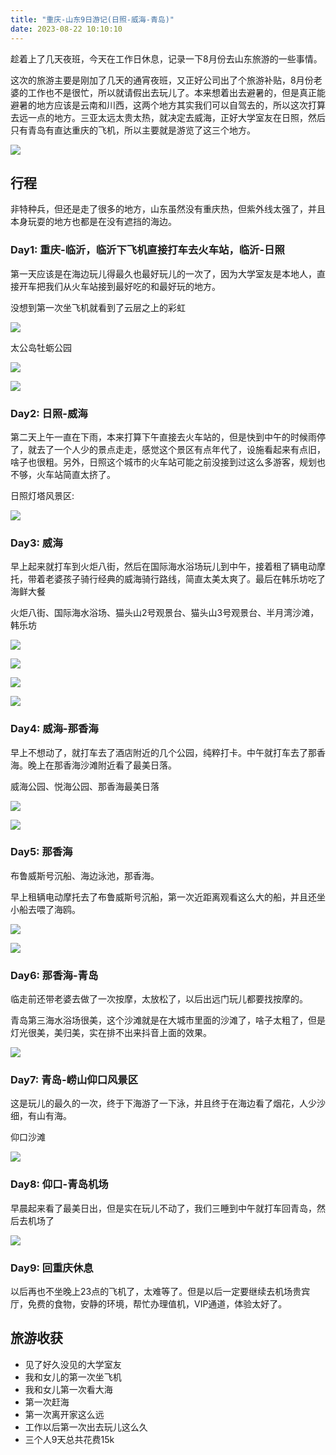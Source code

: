 ```yaml
---
title: "重庆-山东9日游记(日照-威海-青岛)"
date: 2023-08-22 10:10:10
---
```


趁着上了几天夜班，今天在工作日休息，记录一下8月份去山东旅游的一些事情。

这次的旅游主要是刚加了几天的通宵夜班，又正好公司出了个旅游补贴，8月份老婆的工作也不是很忙，所以就请假出去玩儿了。本来想着出去避暑的，但是真正能避暑的地方应该是云南和川西，这两个地方其实我们可以自驾去的，所以这次打算去远一点的地方。三亚太远太贵太热，就决定去威海，正好大学室友在日照，然后只有青岛有直达重庆的飞机，所以主要就是游览了这三个地方。

![](https://haofly.net/uploads/chongqing-shandong_01.png)

<!--more-->

## 行程

非特种兵，但还是走了很多的地方，山东虽然没有重庆热，但紫外线太强了，并且本身玩耍的地方也都是在没有遮挡的海边。

### Day1: 重庆-临沂，临沂下飞机直接打车去火车站，临沂-日照

第一天应该是在海边玩儿得最久也最好玩儿的一次了，因为大学室友是本地人，直接开车把我们从火车站接到最好吃的和最好玩的地方。

没想到第一次坐飞机就看到了云层之上的彩虹

![](https://haofly.net/uploads/chongqing-shandong_02.JPEG)

太公岛牡蛎公园

![](https://haofly.net/uploads/chongqing-shandong_03.JPEG)

![](https://haofly.net/uploads/chongqing-shandong_04.JPEG)

### Day2: 日照-威海

第二天上午一直在下雨，本来打算下午直接去火车站的，但是快到中午的时候雨停了，就去了一个人少的景点走走，感觉这个景区有点年代了，设施看起来有点旧，啥子也很粗。另外，日照这个城市的火车站可能之前没接到过这么多游客，规划也不够，火车站简直太挤了。

日照灯塔风景区:

![](https://haofly.net/uploads/chongqing-shandong_05.JPEG)

### Day3: 威海

早上起来就打车到火炬八街，然后在国际海水浴场玩儿到中午，接着租了辆电动摩托，带着老婆孩子骑行经典的威海骑行路线，简直太美太爽了。最后在韩乐坊吃了海鲜大餐

火炬八街、国际海水浴场、猫头山2号观景台、猫头山3号观景台、半月湾沙滩，韩乐坊

![](https://haofly.net/uploads/chongqing-shandong_06.JPEG)

![](https://haofly.net/uploads/chongqing-shandong_07.JPEG)

![](https://haofly.net/uploads/chongqing-shandong_08.JPEG)

![](https://haofly.net/uploads/chongqing-shandong_09.JPEG)

### Day4: 威海-那香海

早上不想动了，就打车去了酒店附近的几个公园，纯粹打卡。中午就打车去了那香海。晚上在那香海沙滩附近看了最美日落。

威海公园、悦海公园、那香海最美日落

![](https://haofly.net/uploads/chongqing-shandong_10.JPEG)

![](https://haofly.net/uploads/chongqing-shandong_11.JPEG)

### Day5: 那香海

布鲁威斯号沉船、海边泳池，那香海。

早上租辆电动摩托去了布鲁威斯号沉船，第一次近距离观看这么大的船，并且还坐小船去喂了海鸥。

![](https://haofly.net/uploads/chongqing-shandong_12.JPEG)

![](https://haofly.net/uploads/chongqing-shandong_13.JPEG)

### Day6: 那香海-青岛

临走前还带老婆去做了一次按摩，太放松了，以后出远门玩儿都要找按摩的。

青岛第三海水浴场很美，这个沙滩就是在大城市里面的沙滩了，啥子太粗了，但是灯光很美，美归美，实在排不出来抖音上面的效果。

![](https://haofly.net/uploads/chongqing-shandong_14.JPEG)

### Day7: 青岛-崂山仰口风景区

这是玩儿的最久的一次，终于下海游了一下泳，并且终于在海边看了烟花，人少沙细，有山有海。

仰口沙滩

![](https://haofly.net/uploads/chongqing-shandong_15.JPEG)

### Day8: 仰口-青岛机场

早晨起来看了最美日出，但是实在玩儿不动了，我们三睡到中午就打车回青岛，然后去机场了

![](https://haofly.net/uploads/chongqing-shandong_16.JPEG)

### Day9: 回重庆休息

以后再也不坐晚上23点的飞机了，太难等了。但是以后一定要继续去机场贵宾厅，免费的食物，安静的环境，帮忙办理值机，VIP通道，体验太好了。

## 旅游收获

- 见了好久没见的大学室友
- 我和女儿的第一次坐飞机
- 我和女儿第一次看大海
- 第一次赶海
- 第一次离开家这么远
- 工作以后第一次出去玩儿这么久 
- 三个人9天总共花费15k

